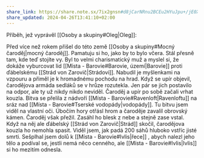 ```yaml
---
share_link: https://share.note.sx/7ix2gnsn#d8jCarNRnu2BCEu2HYuJpu+/jE0X5RqWcn5CUgyfiNA
share_updated: 2024-04-26T13:41:10+02:00
---
```

Příběh, jež vyprávěl [[Osoby a skupiny#Oleg|Oleg]]:

Před více než rokem přišel do této země [[Osoby a skupiny#Mocný čaroděj|mocný čaroděj]]. Pamatuju si ho, jako by to bylo včera. Stál přesně tam, kde teď stojíte vy. Byl to velmi charismatický muž a myslel si, že dokáže vyburcovat lid [[Místa - Barovie#Barovie, území|Barovie]] proti ďábelskému [[Strád von Zarovič|Strádovi]]. Nabudil je myšlenkami na vzpouru a přiměl je k hromadnému pochodu na hrad. Když se upír objevil, čarodějova armáda sedláků se v hrůze rozutekla. Jen pár se jich postavilo na odpor, ale ty už nikdy nikdo neviděl. Čaroděj a upír po sobě začali vrhat kouzla. Bitva se přelila z nádvoří [[Místa - Barovie#Ravenloft|Ravenloftu]] na sráz nad [[Místa - Barovie#Tserské vodopády|vodopády]]. Tu bitvu jsem viděl na vlastní oči. Úbočím hory otřásl hrom a čaroděje zavalil obrovský kámen. Čaroděj však přežil. Zasáhl ho blesk z nebe a stejně zase vstal. Když na něj ale ďábelský [[Strád von Zarovič|Strád]] skočil, čarodějova kouzla ho nemohla spasit. Viděl jsem, jak padá 200 sáhů hluboko vstříc jisté smrti. Sešplhal jsem dolů k [[Místa - Barovie#Ivlis|řece]] , abych nalezl jeho tělo a podíval se, jestli nemá něco cenného, ale [[Místa - Barovie#Ivlis|Ivlis]] si ho mezitím odnesla.